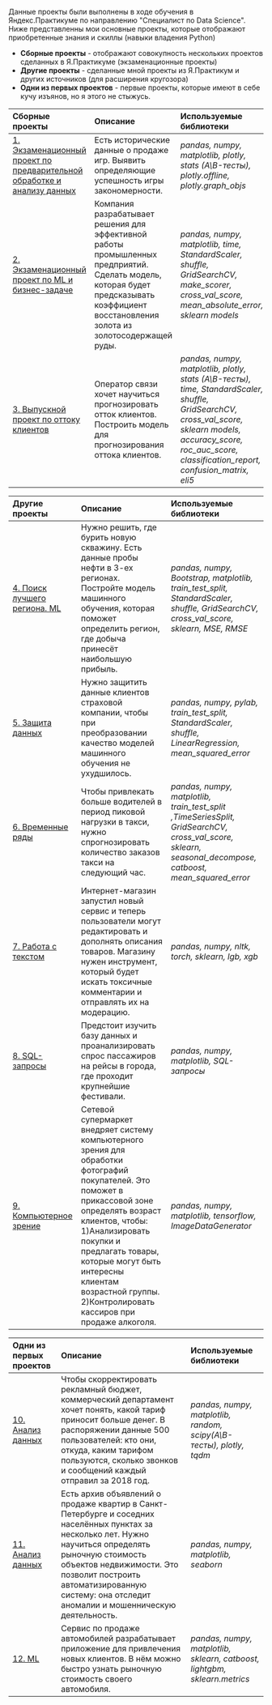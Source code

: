 Данные проекты были выполнены в ходе обучения в Яндекс.Практикуме по направлению "Специалист по Data Science". Ниже представленны мои основные проекты, которые отображают приобретенные знания и скиллы (навыки владения Python)

- **Сборные проекты** - отображают совокупность нескольких проектов сделанных в Я.Практикуме (экзаменационные проекты)
- **Другие проекты** - сделанные мной проекты из Я.Практикум и других источников (для расширения кругозора)
- **Одни из первых проектов** - первые проекты, которые имеют в себе кучу изъянов, но я этого не стыжусь.

| Сборные проекты | Описание | Используемые библиотеки | 
| :---------------------- | :---------------------- | :---------------------- |
| [1. Экзаменационный проект по предварительной обработке и анализу данных ](1.Data_preprocessing_and_analysis_project) | Есть исторические данные о продаже игр. Выявить определяющие успешность игры закономерности. | *pandas, numpy, matplotlib, plotly, stats (A\B-тесты), plotly.offline, plotly.graph_objs* |
| [2. Экзаменационный проект по ML и бизнес-задаче](2.ML_project_and_business_tasks) | Компания разрабатывает решения для эффективной работы промышленных предприятий. Сделать модель, которая будет предсказывать коэффициент восстановления золота из золотосодержащей руды. | *pandas, numpy, matplotlib, time, StandardScaler, shuffle, GridSearchCV, make_scorer, cross_val_score, mean_absolute_error, sklearn models* |
| [3. Выпускной проект по оттоку клиентов](3.Exam_project_on_customer_churn) | Оператор связи хочет научиться прогнозировать отток клиентов. Построить модель для прогнозирования оттока клиентов. | *pandas, numpy, matplotlib, plotly, stats (A\B-тесты), time, StandardScaler, shuffle, GridSearchCV, cross_val_score, sklearn models, accuracy_score, roc_auc_score, classification_report, confusion_matrix, eli5* |

| Другие проекты | Описание | Используемые библиотеки | 
| :---------------------- | :---------------------- | :---------------------- |
| [4. Поиск лучшего региона. ML ](4.Best_region) | Нужно решить, где бурить новую скважину. Есть данные пробы нефти в 3-ех регионах. Постройте модель машинного обучения, которая поможет определить регион, где добыча принесёт наибольшую прибыль. | *pandas, numpy, Bootstrap, matplotlib, train_test_split, StandardScaler, shuffle, GridSearchCV, cross_val_score, sklearn, MSE, RMSE* |
| [5. Защита данных ](5.Data_encryption) | Нужно защитить данные клиентов страховой компании, чтобы при преобразовании качество моделей машинного обучения не ухудшилось. | *pandas, numpy, pylab, train_test_split, StandardScaler, shuffle, LinearRegression, mean_squared_error* |
| [6. Временные ряды ](6.Forecasting_orders) | Чтобы привлекать больше водителей в период пиковой нагрузки в такси, нужно спрогнозировать количество заказов такси на следующий час. | *pandas, numpy, matplotlib, train_test_split ,TimeSeriesSplit, GridSearchCV, cross_val_score, sklearn, seasonal_decompose, catboost, mean_squared_error* |
| [7. Работа с текстом ](7.Predicting_the_emotional_coloring_of_the_text) | Интернет-магазин запустил новый сервис и теперь пользователи могут редактировать и дополнять описания товаров. Магазину нужен инструмент, который будет искать токсичные комментарии и отправлять их на модерацию. | *pandas, numpy, nltk, torch, sklearn, lgb, xgb* |
| [8. SQL-запросы ](8.SQL_queries) | Предстоит изучить базу данных и проанализировать спрос пассажиров на рейсы в города, где проходит крупнейшие фестивали. | *pandas, numpy, matplotlib, SQL-запросы* |
| [9. Компьютерное зрение ](9.Age_of_buyers) | Сетевой супермаркет внедряет систему компьютерного зрения для обработки фотографий покупателей. Это поможет в прикассовой зоне определять возраст клиентов, чтобы: 1)Анализировать покупки и предлагать товары, которые могут быть интересны клиентам возрастной группы. 2)Контролировать кассиров при продаже алкоголя. | *pandas, numpy, matplotlib, tensorflow, ImageDataGenerator* |

| Одни из первых проектов | Описание | Используемые библиотеки | 
| :---------------------- | :---------------------- | :---------------------- |
| [10. Анализ данных ](10.Tariff_for_telecom) | Чтобы скорректировать рекламный бюджет, коммерческий департамент хочет понять, какой тариф приносит больше денег. В распоряжении данные 500 пользователей: кто они, откуда, каким тарифом пользуются, сколько звонков и сообщений каждый отправил за 2018 год. | *pandas, numpy, matplotlib, random, scipy(A\B-тесты), plotly, tqdm* |
| [11. Анализ данных ](11.Real_estate_analysis) | Есть архив объявлений о продаже квартир в Санкт-Петербурге и соседних населённых пунктах за несколько лет. Нужно научиться определять рыночную стоимость объектов недвижимости. Это позволит построить автоматизированную систему: она отследит аномалии и мошенническую деятельность. | *pandas, numpy, matplotlib, seaborn* |
| [12. ML ](12.The_cost_of_car) | Сервис по продаже автомобилей разрабатывает приложение для привлечения новых клиентов. В нём можно быстро узнать рыночную стоимость своего автомобиля. | *pandas, numpy, matplotlib, sklearn, catboost, lightgbm, sklearn.metrics* |